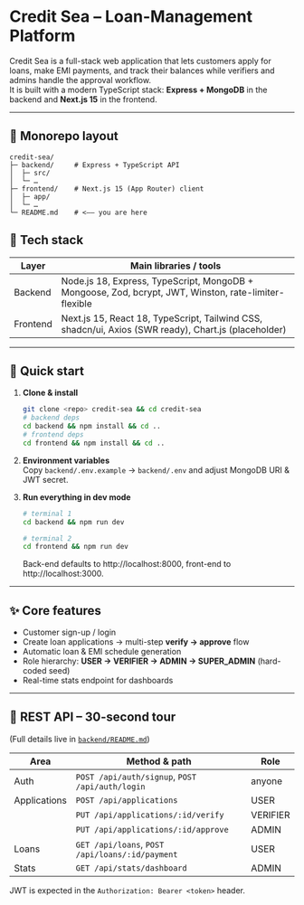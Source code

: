 # Credit Sea – Loan-Management Platform

Credit Sea is a full-stack web application that lets customers apply for loans, make EMI payments, and track their balances while verifiers and admins handle the approval workflow.  
It is built with a modern TypeScript stack: **Express + MongoDB** in the backend and **Next.js 15** in the frontend.

---

## 📂 Monorepo layout

```
credit-sea/
├─ backend/     # Express + TypeScript API
│  ├─ src/
│  └─ …
├─ frontend/    # Next.js 15 (App Router) client
│  ├─ app/
│  └─ …
└─ README.md    # <–– you are here
```

## 🔧 Tech stack

| Layer    | Main libraries / tools                                                                                |
| -------- | ----------------------------------------------------------------------------------------------------- |
| Backend  | Node.js 18, Express, TypeScript, MongoDB + Mongoose, Zod, bcrypt, JWT, Winston, rate-limiter-flexible |
| Frontend | Next.js 15, React 18, TypeScript, Tailwind CSS, shadcn/ui, Axios (SWR ready), Chart.js (placeholder)  |

---

## 🚀 Quick start

1. **Clone & install**
   ```bash
   git clone <repo> credit-sea && cd credit-sea
   # backend deps
   cd backend && npm install && cd ..
   # frontend deps
   cd frontend && npm install && cd ..
   ```
2. **Environment variables**  
   Copy `backend/.env.example` → `backend/.env` and adjust MongoDB URI & JWT secret.
3. **Run everything in dev mode**

   ```bash
   # terminal 1
   cd backend && npm run dev

   # terminal 2
   cd frontend && npm run dev
   ```

   Back-end defaults to http://localhost:8000, front-end to http://localhost:3000.

---

## ✨ Core features

- Customer sign-up / login
- Create loan applications → multi-step **verify → approve** flow
- Automatic loan & EMI schedule generation
- Role hierarchy: **USER → VERIFIER → ADMIN → SUPER_ADMIN** (hard-coded seed)
- Real-time stats endpoint for dashboards

---

## 📑 REST API – 30-second tour

(Full details live in [`backend/README.md`](backend/README.md))

| Area         | Method & path                                   | Role     |
| ------------ | ----------------------------------------------- | -------- |
| Auth         | `POST /api/auth/signup`, `POST /api/auth/login` | anyone   |
| Applications | `POST /api/applications`                        | USER     |
|              | `PUT /api/applications/:id/verify`              | VERIFIER |
|              | `PUT /api/applications/:id/approve`             | ADMIN    |
| Loans        | `GET /api/loans`, `POST /api/loans/:id/payment` | USER     |
| Stats        | `GET /api/stats/dashboard`                      | ADMIN    |

JWT is expected in the `Authorization: Bearer <token>` header.
